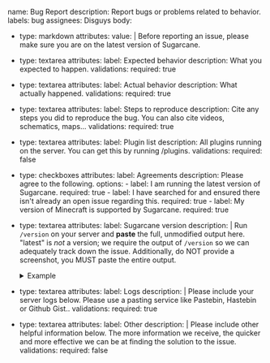 name: Bug Report
description: Report bugs or problems related to behavior.
labels: bug
assignees: Disguys
body:
  - type: markdown
    attributes:
      value: |
        Before reporting an issue, please make sure you are on the latest version of Sugarcane.

  - type: textarea
    attributes:
      label: Expected behavior
      description: What you expected to happen.
    validations:
      required: true
  - type: textarea
    attributes:
      label: Actual behavior
      description: What actually happened.
    validations:
      required: true
  - type: textarea
    attributes:
      label: Steps to reproduce
      description: Cite any steps you did to reproduce the bug. You can also cite videos, schematics, maps...
    validations:
      required: true
  - type: textarea
    attributes:
      label: Plugin list
      description: All plugins running on the server. You can get this by running /plugins.
    validations:
      required: false
  - type: checkboxes
    attributes:
      label: Agreements
      description: Please agree to the following.
      options:
        - label: I am running the latest version of Sugarcane.
          required: true
        - label: I have searched for and ensured there isn't already an open issue regarding this.
          required: true
        - label: My version of Minecraft is supported by Sugarcane.
          required: true
  - type: textarea
    attributes:
      label: Sugarcane version
      description: |
        Run `/version` on your server and **paste** the full, unmodified output here.
        "latest" is *not* a version; we require the output of `/version` so we can adequately track down the issue.
        Additionally, do NOT provide a screenshot, you MUST paste the entire output.
        <details>
        <summary>Example</summary>

        ```
        > version
        [07:56:31 INFO]: This server is running Sugarcane version git-Sugarcane-"0af4854" (MC: 1.17) (Implementing API version 1.17-R0.1-SNAPSHOT) (Git: 0af4854 on 1.17/purpur)
        Previous version: git-Sugarcane-"7a5f1f6" (MC: 1.17)
        ```

        </details>
    validations:
      required: true
  - type: textarea
    attributes:
      label: Logs
      description: |
        Please include your server logs below.
        Please use a pasting service like Pastebin, Hastebin or Github Gist..
    validations:
      required: true

  - type: textarea
    attributes:
      label: Other
      description: |
        Please include other helpful information below.
        The more information we receive, the quicker and more effective we can be at finding the solution to the issue.
    validations:
      required: false
